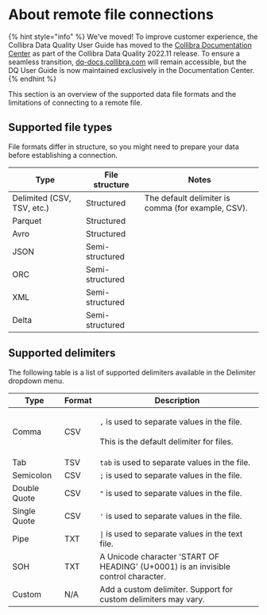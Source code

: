 # About remote file connections

{% hint style="info" %}
We've moved! To improve customer experience, the Collibra Data Quality User Guide has moved to the [Collibra Documentation Center](https://productresources.collibra.com/docs/collibra/latest/Content/DataQuality/DBConnection/about-remote-file-connections.htm) as part of the Collibra Data Quality 2022.11 release. To ensure a seamless transition, [dq-docs.collibra.com](http://dq-docs.collibra.com/) will remain accessible, but the DQ User Guide is now maintained exclusively in the Documentation Center.
{% endhint %}

This section is an overview of the supported data file formats and the limitations of connecting to a remote file.&#x20;

## Supported file types

File formats differ in structure, so you might need to prepare your data before establishing a connection.&#x20;

| Type                       | File structure  | Notes                                              |
| -------------------------- | --------------- | -------------------------------------------------- |
| Delimited (CSV, TSV, etc.) | Structured      | The default delimiter is comma (for example, CSV). |
| Parquet                    | Structured      |                                                    |
| Avro                       | Structured      |                                                    |
| JSON                       | Semi-structured |                                                    |
| ORC                        | Semi-structured |                                                    |
| XML                        | Semi-structured |                                                    |
| Delta                      | Semi-structured |                                                    |

## Supported delimiters

The following table is a list of supported delimiters available in the Delimiter dropdown menu.

| Type         | Format | Description                                                                                                     |
| ------------ | ------ | --------------------------------------------------------------------------------------------------------------- |
| Comma        | CSV    | <p><code>,</code> is used to separate values in the file. <br><br>This is the default delimiter for files. </p> |
| Tab          | TSV    | `tab` is used to separate values in the file.                                                                   |
| Semicolon    | CSV    |  `;` is used to separate values in the file.                                                                    |
| Double Quote | CSV    | `"` is used to separate values in the file.                                                                     |
| Single Quote | CSV    | `'` is used to separate values in the file.                                                                     |
| Pipe         | TXT    | `\|` is used to separate values in the text file.                                                               |
| SOH          | TXT    | A Unicode character 'START OF HEADING' (U+0001) is an invisible control character.                              |
| Custom       | N/A    | Add a custom delimiter. Support for custom delimiters may vary.                                                 |
